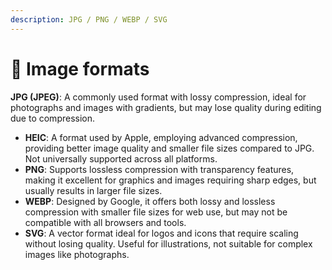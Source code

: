 ```yaml
---
description: JPG / PNG / WEBP / SVG
---
```


# 🔳 Image formats

**JPG (JPEG)**: A commonly used format with lossy compression, ideal for photographs and images with gradients, but may lose quality during editing due to compression.

* **HEIC**: A format used by Apple, employing advanced compression, providing better image quality and smaller file sizes compared to JPG. Not universally supported across all platforms.
* **PNG**: Supports lossless compression with transparency features, making it excellent for graphics and images requiring sharp edges, but usually results in larger file sizes.
* **WEBP**: Designed by Google, it offers both lossy and lossless compression with smaller file sizes for web use, but may not be compatible with all browsers and tools.
* **SVG**: A vector format ideal for logos and icons that require scaling without losing quality. Useful for illustrations, not suitable for complex images like photographs.

